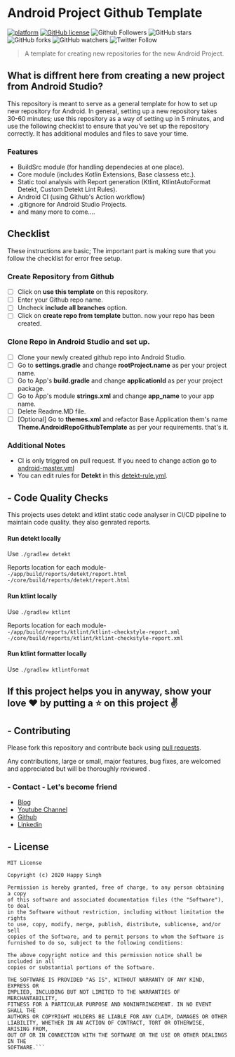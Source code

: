 # Android Project Github Template

[![platform](https://img.shields.io/badge/platform-Android-yellow.svg)](https://www.android.com)
[![GitHub license](https://img.shields.io/badge/License-MIT-blue.svg)](LICENSE)
![Github Followers](https://img.shields.io/github/followers/happysingh23828?label=Follow&style=social)
![GitHub stars](https://img.shields.io/github/stars/happysingh23828/android-github-repo-template?style=social)
![GitHub forks](https://img.shields.io/github/forks/happysingh23828/android-github-repo-template?style=social)
![GitHub watchers](https://img.shields.io/github/watchers/happysingh23828/android-github-repo-template?style=social)
![Twitter Follow](https://img.shields.io/twitter/follow/happysingh23828?label=Follow&style=social)

> A template for creating new repositories for the new Android Project.

## What is diffrent here from creating a new project from Android Studio?

This repository is meant to serve as a general template for how to set up new repository for Android. In general, setting up a new repository takes 30-60 minutes; use this repository as a way of setting up in 5 minutes, and use the following checklist to ensure that you've set up the repository correctly.
It has additional modules and files to save your time.

### Features
- BuildSrc module (for handling dependecies at one place).
- Core module (includes Kotlin Extensions, Base classess etc.).
- Static tool analysis with Report generation (Ktlint, KtlintAutoFormat Detekt, Custom Detekt Lint Rules).
- Android CI (using Github's Action workflow)
- .gitignore for Android Studio Projects.
- and many more to come....

## Checklist
These instructions are basic; The important part is making sure that you follow the checklist for error free setup.

### Create Repository from Github
- [ ] Click on **use this template** on this repository.
- [ ] Enter your Github repo name.
- [ ] Uncheck **include all branches** option.
- [ ] Click on **create repo from template** button.
now your repo has been created.

### Clone Repo in Android Studio and set up.
- [ ] Clone your newly created github repo into Android Studio.
- [ ] Go to **settings.gradle** and change **rootProject.name** as per your project name.
- [ ] Go to App's **build.gradle** and change **applicationId** as per your project package.
- [ ] Go to App's module **strings.xml** and change **app_name** to your app name.
- [ ] Delete Readme.MD file.
- [ ] [Optional] Go to **themes.xml** and refactor Base Application them's name **Theme.AndroidRepoGithubTemplate** as per your requirements.
that's it.

### Additional Notes
- CI is only triggred on pull request. If you need to change action go to [android-master.yml](https://github.com/happysingh23828/android-github-repo-template/blob/master/.github/workflows/android-master.yml)
- You can edit rules for **Detekt** in this [detekt-rule.yml](https://github.com/happysingh23828/android-github-repo-template/blob/master/app/detekt-rule.yml).

## - Code Quality Checks
This projects uses detekt and ktlint static code analyser in CI/CD pipeline to maintain code quality. they also genrated reports.

  #### Run detekt locally
  Use `./gradlew detekt`

  Reports location for each module-<br>
  `-/app/build/reports/detekt/report.html`<br>
  `-/core/build/reports/detekt/report.html`<br>

  #### Run ktlint locally
  Use `./gradlew ktlint`

  Reports location for each module-<br>
  `-/app/build/reports/ktlint/ktlint-checkstyle-report.xml`<br>
  `-/core/build/reports/ktlint/ktlint-checkstyle-report.xml`<br>

  #### Run ktlint formatter locally
  Use `./gradlew ktlintFormat`


## If this project helps you in anyway, show your love :heart: by putting a :star: on this project :v:


## - Contributing

Please fork this repository and contribute back using
[pull requests](https://github.com/happysingh23828/android-github-repo-template/pulls).

Any contributions, large or small, major features, bug fixes, are welcomed and appreciated
but will be thoroughly reviewed .

### - Contact - Let's become friend
- [Blog](https://happysingh.dev/)
- [Youtube Channel](https://www.youtube.com/channel/UCILhpbLSFkGzsiCYAeR30DA)
- [Github](https://github.com/happysingh23828)
- [Linkedin](https://www.linkedin.com/in/happpysingh23828/)

## - License

```
MIT License

Copyright (c) 2020 Happy Singh

Permission is hereby granted, free of charge, to any person obtaining a copy
of this software and associated documentation files (the "Software"), to deal
in the Software without restriction, including without limitation the rights
to use, copy, modify, merge, publish, distribute, sublicense, and/or sell
copies of the Software, and to permit persons to whom the Software is
furnished to do so, subject to the following conditions:

The above copyright notice and this permission notice shall be included in all
copies or substantial portions of the Software.

THE SOFTWARE IS PROVIDED "AS IS", WITHOUT WARRANTY OF ANY KIND, EXPRESS OR
IMPLIED, INCLUDING BUT NOT LIMITED TO THE WARRANTIES OF MERCHANTABILITY,
FITNESS FOR A PARTICULAR PURPOSE AND NONINFRINGEMENT. IN NO EVENT SHALL THE
AUTHORS OR COPYRIGHT HOLDERS BE LIABLE FOR ANY CLAIM, DAMAGES OR OTHER
LIABILITY, WHETHER IN AN ACTION OF CONTRACT, TORT OR OTHERWISE, ARISING FROM,
OUT OF OR IN CONNECTION WITH THE SOFTWARE OR THE USE OR OTHER DEALINGS IN THE
SOFTWARE.```
